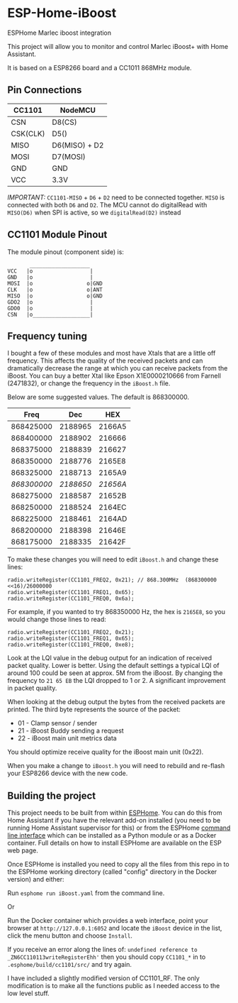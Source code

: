 # ESP-Home-iBoost
ESPHome Marlec iboost integration

This project will allow you to monitor and control Marlec iBoost+ with Home Assistant.

It is based on a ESP8266 board and a CC1011 868MHz module.

## Pin Connections

| CC1101  | NodeMCU       |
|---------|---------------|
| CSN     | D8(CS)        |
| CSK(CLK)| D5()          |
| MISO    | D6(MISO) + D2 |
| MOSI    | D7(MOSI)      |
| GND     | GND           |
| VCC     | 3.3V          |

_IMPORTANT:_ `CC1101-MISO` + `D6` + `D2` need to be connected together.  `MISO` is connected with both `D6` and `D2`. The MCU cannot do digitalRead with `MISO(D6)` when SPI is active, so we `digitalRead(D2)` instead

## CC1101 Module Pinout

The module pinout (component side) is:
```
       ___________________
VCC   |o                  |
GND   |o                  |  
MOSI  |o                 o|GND
CLK   |o                 o|ANT
MISO  |o                 o|GND
GDO2  |o                  |
GDO0  |o                  |
CSN   |o__________________|
```

## Frequency tuning

I bought a few of these modules and most have Xtals that are a little off frequency.  This affects the quality of the received packets and can dramatically decrease the range at which you can receive packets from the iBoost.
You can buy a better Xtal like Epson X1E0000210666 from Farnell (2471832), or change the frequency in the `iBoost.h` file.

Below are some suggested values.  The default is 868300000.

|    Freq   | Dec     | HEX    |
|:---------:|---------|--------|
| 868425000 | 2188965 | 2166A5 |
| 868400000 | 2188902 | 216666 |
| 868375000 | 2188839 | 216627 |
| 868350000 | 2188776 | 2165E8 |
| 868325000 | 2188713 | 2165A9 |
| *868300000* | *2188650* | *21656A* |
| 868275000 | 2188587 | 21652B |
| 868250000 | 2188524 | 2164EC |
| 868225000 | 2188461 | 2164AD |
| 868200000 | 2188398 | 21646E |
| 868175000 | 2188335 | 21642F |

To make these changes you will need to edit `iBoost.h` and change these lines:

```
radio.writeRegister(CC1101_FREQ2, 0x21); // 868.300MHz  (868300000 <<16)/26000000
radio.writeRegister(CC1101_FREQ1, 0x65);
radio.writeRegister(CC1101_FREQ0, 0x6a);
```

For example, if you wanted to try 868350000 Hz, the hex is `2165E8`, so you would change those lines to read:
```
radio.writeRegister(CC1101_FREQ2, 0x21);
radio.writeRegister(CC1101_FREQ1, 0x65);
radio.writeRegister(CC1101_FREQ0, 0xe8);
```

Look at the LQI value in the debug output for an indication of received packet quality.  Lower is better.  Using the default settings a typical LQI of around 100 could be seen at approx. 5M from the iBoost.  By changing the frequency to `21 65 EB` the LQI dropped to 1 or 2.  A significant improvement in packet quality.

When looking at the debug output the bytes from the received packets are printed. The third byte represents the source of the packet:

- 01 - Clamp sensor / sender
- 21 - iBoost Buddy sending a request
- 22 - iBoost main unit metrics data

You should optimize receive quality for the iBoost main unit (0x22).

When you make a change to `iBoost.h` you will need to rebuild and re-flash your ESP8266 device with the new code.

## Building the project

This project needs to be built from within [ESPHome](https://esphome.io/).  You can do this from Home Assistant if you have the relevant add-on installed (you need to be running Home Assistant supervisor for this) or from the ESPHome [command line interface](https://esphome.io/guides/getting_started_command_line.html) which can be installed as a Python module or as a Docker container.  Full details on how to install ESPHome are available on the ESP web page.

Once ESPHome is installed you need to copy all the files from this repo in to the ESPHome working directory (called "config" directory in the Docker version) and either:

Run `esphome run iBoost.yaml` from the command line.

Or

Run the Docker container which provides a web interface, point your browser at `http://127.0.0.1:6052` and locate the `iBoost` device in the list, click the menu button and choose `Install`.

If you receive an error along the lines of:
```undefined reference to _ZN6CC110113writeRegisterEhh'```
then you should copy `CC1101_*` in to `.esphome/build/cc1101/src/` and try again.

I have included a slightly modified version of CC1101_RF.  The only modification is to make all the functions public as I needed access to the low level stuff.

